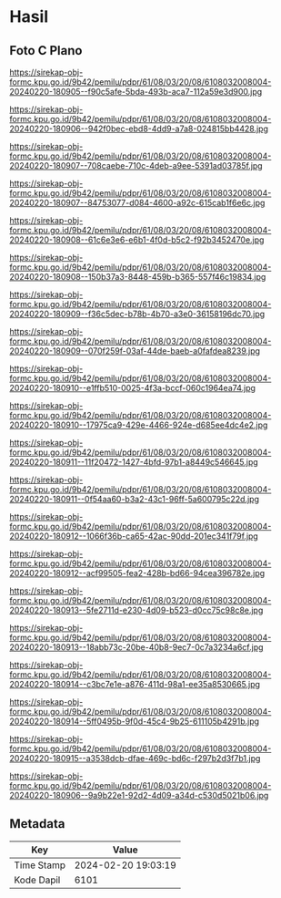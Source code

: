 # Hasil

## Foto C Plano

https://sirekap-obj-formc.kpu.go.id/9b42/pemilu/pdpr/61/08/03/20/08/6108032008004-20240220-180905--f90c5afe-5bda-493b-aca7-112a59e3d900.jpg

https://sirekap-obj-formc.kpu.go.id/9b42/pemilu/pdpr/61/08/03/20/08/6108032008004-20240220-180906--942f0bec-ebd8-4dd9-a7a8-024815bb4428.jpg

https://sirekap-obj-formc.kpu.go.id/9b42/pemilu/pdpr/61/08/03/20/08/6108032008004-20240220-180907--708caebe-710c-4deb-a9ee-5391ad03785f.jpg

https://sirekap-obj-formc.kpu.go.id/9b42/pemilu/pdpr/61/08/03/20/08/6108032008004-20240220-180907--84753077-d084-4600-a92c-615cab1f6e6c.jpg

https://sirekap-obj-formc.kpu.go.id/9b42/pemilu/pdpr/61/08/03/20/08/6108032008004-20240220-180908--61c6e3e6-e6b1-4f0d-b5c2-f92b3452470e.jpg

https://sirekap-obj-formc.kpu.go.id/9b42/pemilu/pdpr/61/08/03/20/08/6108032008004-20240220-180908--150b37a3-8448-459b-b365-557f46c19834.jpg

https://sirekap-obj-formc.kpu.go.id/9b42/pemilu/pdpr/61/08/03/20/08/6108032008004-20240220-180909--f36c5dec-b78b-4b70-a3e0-36158196dc70.jpg

https://sirekap-obj-formc.kpu.go.id/9b42/pemilu/pdpr/61/08/03/20/08/6108032008004-20240220-180909--070f259f-03af-44de-baeb-a0fafdea8239.jpg

https://sirekap-obj-formc.kpu.go.id/9b42/pemilu/pdpr/61/08/03/20/08/6108032008004-20240220-180910--e1ffb510-0025-4f3a-bccf-060c1964ea74.jpg

https://sirekap-obj-formc.kpu.go.id/9b42/pemilu/pdpr/61/08/03/20/08/6108032008004-20240220-180910--17975ca9-429e-4466-924e-d685ee4dc4e2.jpg

https://sirekap-obj-formc.kpu.go.id/9b42/pemilu/pdpr/61/08/03/20/08/6108032008004-20240220-180911--11f20472-1427-4bfd-97b1-a8449c546645.jpg

https://sirekap-obj-formc.kpu.go.id/9b42/pemilu/pdpr/61/08/03/20/08/6108032008004-20240220-180911--0f54aa60-b3a2-43c1-96ff-5a600795c22d.jpg

https://sirekap-obj-formc.kpu.go.id/9b42/pemilu/pdpr/61/08/03/20/08/6108032008004-20240220-180912--1066f36b-ca65-42ac-90dd-201ec341f79f.jpg

https://sirekap-obj-formc.kpu.go.id/9b42/pemilu/pdpr/61/08/03/20/08/6108032008004-20240220-180912--acf99505-fea2-428b-bd66-94cea396782e.jpg

https://sirekap-obj-formc.kpu.go.id/9b42/pemilu/pdpr/61/08/03/20/08/6108032008004-20240220-180913--5fe2711d-e230-4d09-b523-d0cc75c98c8e.jpg

https://sirekap-obj-formc.kpu.go.id/9b42/pemilu/pdpr/61/08/03/20/08/6108032008004-20240220-180913--18abb73c-20be-40b8-9ec7-0c7a3234a6cf.jpg

https://sirekap-obj-formc.kpu.go.id/9b42/pemilu/pdpr/61/08/03/20/08/6108032008004-20240220-180914--c3bc7e1e-a876-411d-98a1-ee35a8530665.jpg

https://sirekap-obj-formc.kpu.go.id/9b42/pemilu/pdpr/61/08/03/20/08/6108032008004-20240220-180914--5ff0495b-9f0d-45c4-9b25-611105b4291b.jpg

https://sirekap-obj-formc.kpu.go.id/9b42/pemilu/pdpr/61/08/03/20/08/6108032008004-20240220-180915--a3538dcb-dfae-469c-bd6c-f297b2d3f7b1.jpg

https://sirekap-obj-formc.kpu.go.id/9b42/pemilu/pdpr/61/08/03/20/08/6108032008004-20240220-180906--9a9b22e1-92d2-4d09-a34d-c530d5021b06.jpg


## Metadata

| Key        | Value               |
| ---------- | ------------------- |
| Time Stamp | 2024-02-20 19:03:19 |
| Kode Dapil | 6101                |



